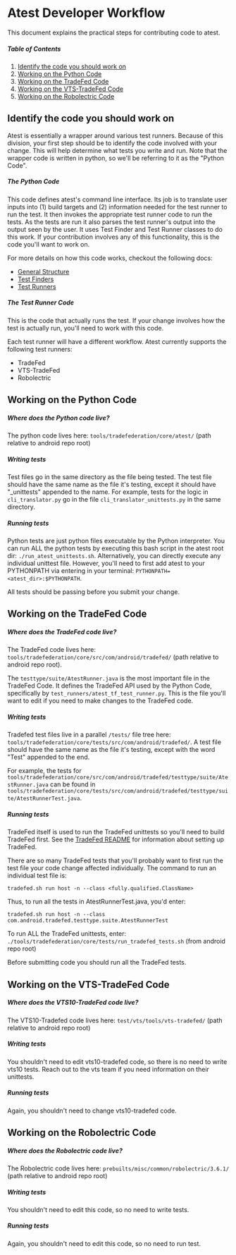 # Atest Developer Workflow

This document explains the practical steps for contributing code to atest.

##### Table of Contents
1. [Identify the code you should work on](#identify-the-code-you-should-work-on)
2. [Working on the Python Code](#working-on-the-python-code)
3. [Working on the TradeFed Code](#working-on-the-tradefed-code)
4. [Working on the VTS-TradeFed Code](#working-on-the-vts-tradefed-code)
5. [Working on the Robolectric Code](#working-on-the-robolectric-code)


## <a name="what-code">Identify the code you should work on</a>

Atest is essentially a wrapper around various test runners. Because of
this division, your first step should be to identify the code
involved with your change. This will help determine what tests you write
and run.  Note that the wrapper code is written in python, so we'll be
referring to it as the "Python Code".

##### The Python Code

This code defines atest's command line interface.
Its job is to translate user inputs into (1) build targets and (2)
information needed for the test runner to run the test. It then invokes
the appropriate test runner code to run the tests. As the tests
are run it also parses the test runner's output into the output seen by
the user. It uses Test Finder and Test Runner classes to do this work.
If your contribution involves any of this functionality, this is the
code you'll want to work on.

<p>For more details on how this code works, checkout the following docs:

 - [General Structure](./atest_structure.md)
 - [Test Finders](./develop_test_finders.md)
 - [Test Runners](./develop_test_runners.md)

##### The Test Runner Code

This is the code that actually runs the test. If your change
involves how the test is actually run, you'll need to work with this
code.

Each test runner will have a different workflow. Atest currently
supports the following test runners:
- TradeFed
- VTS-TradeFed
- Robolectric


## <a name="working-on-the-python-code">Working on the Python Code</a>

##### Where does the Python code live?

The python code lives here: `tools/tradefederation/core/atest/`
(path relative to android repo root)

##### Writing tests

Test files go in the same directory as the file being tested. The test
file should have the same name as the file it's testing, except it
should have "_unittests" appended to the name. For example, tests
for the logic in `cli_translator.py` go in the file
`cli_translator_unittests.py` in the same directory.


##### Running tests

Python tests are just python files executable by the Python interpreter.
You can run ALL the python tests by executing this bash script in the
atest root dir: `./run_atest_unittests.sh`. Alternatively, you can
directly execute any individual unittest file. However, you'll need to
first add atest to your PYTHONPATH via entering in your terminal:
`PYTHONPATH=<atest_dir>:$PYTHONPATH`.

All tests should be passing before you submit your change.

## <a name="working-on-the-tradefed-code">Working on the TradeFed Code</a>

##### Where does the TradeFed code live?

The TradeFed code lives here:
`tools/tradefederation/core/src/com/android/tradefed/` (path relative
to android repo root).

The `testtype/suite/AtestRunner.java` is the most important file in
the TradeFed Code. It defines the TradeFed API used
by the Python Code, specifically by
`test_runners/atest_tf_test_runner.py`. This is the file you'll want
to edit if you need to make changes to the TradeFed code.


##### Writing tests

Tradefed test files live in a parallel `/tests/` file tree here:
`tools/tradefederation/core/tests/src/com/android/tradefed/`.
A test file should have the same name as the file it's testing,
except with the word "Test" appended to the end. <p>
For example, the tests for `tools/tradefederation/core/src/com/android/tradefed/testtype/suite/AtestRunner.java`
can be found in `tools/tradefederation/core/tests/src/com/android/tradefed/testtype/suite/AtestRunnerTest.java`.

##### Running tests

TradeFed itself is used to run the TradeFed unittests so you'll need
to build TradeFed first. See the
[TradeFed README](../../README.md) for information about setting up
TradeFed. <p>
There are so many TradeFed tests that you'll probably want to
first run the test file your code change affected individually. The
command to run an individual test file is:<br>

`tradefed.sh run host -n --class <fully.qualified.ClassName>`

Thus, to run all the tests in AtestRunnerTest.java, you'd enter:

`tradefed.sh run host -n --class com.android.tradefed.testtype.suite.AtestRunnerTest`

To run ALL the TradeFed unittests, enter:
`./tools/tradefederation/core/tests/run_tradefed_tests.sh`
(from android repo root)

Before submitting code you should run all the TradeFed tests.

## <a name="working-on-the-vts-tradefed-code">Working on the VTS-TradeFed Code</a>

##### Where does the VTS10-TradeFed code live?

The VTS10-Tradefed code lives here: `test/vts/tools/vts-tradefed/`
(path relative to android repo root)

##### Writing tests

You shouldn't need to edit vts10-tradefed code, so there is no
need to write vts10 tests. Reach out to the vts team
if you need information on their unittests.

##### Running tests

Again, you shouldn't need to change vts10-tradefed code.

## <a name="working-on-the-robolectric-code">Working on the Robolectric Code</a>

##### Where does the Robolectric code live?

The Robolectric code lives here: `prebuilts/misc/common/robolectric/3.6.1/`
(path relative to android repo root)

##### Writing tests

You shouldn't need to edit this code, so no need to write tests.

##### Running tests

Again, you shouldn't need to edit this code, so no need to run test.
